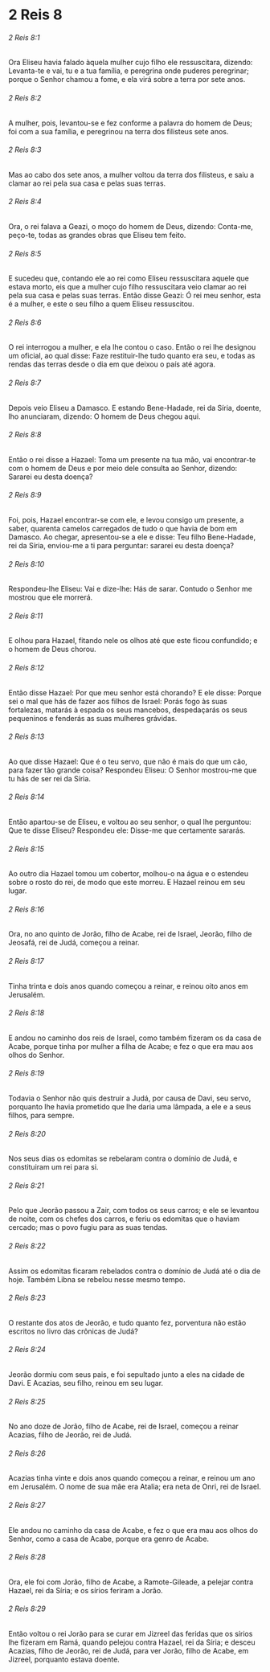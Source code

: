 # 2 Reis 8

###### 2 Reis 8:1

Ora Eliseu havia falado àquela mulher cujo filho ele ressuscitara, dizendo: Levanta-te e vai, tu e a tua família, e peregrina onde puderes peregrinar; porque o Senhor chamou a fome, e ela virá sobre a terra por sete anos.

###### 2 Reis 8:2

A mulher, pois, levantou-se e fez conforme a palavra do homem de Deus; foi com a sua família, e peregrinou na terra dos filisteus sete anos.

###### 2 Reis 8:3

Mas ao cabo dos sete anos, a mulher voltou da terra dos filisteus, e saiu a clamar ao rei pela sua casa e pelas suas terras.

###### 2 Reis 8:4

Ora, o rei falava a Geazi, o moço do homem de Deus, dizendo: Conta-me, peço-te, todas as grandes obras que Eliseu tem feito.

###### 2 Reis 8:5

E sucedeu que, contando ele ao rei como Eliseu ressuscitara aquele que estava morto, eis que a mulher cujo filho ressuscitara veio clamar ao rei pela sua casa e pelas suas terras. Então disse Geazi: Ó rei meu senhor, esta é a mulher, e este o seu filho a quem Eliseu ressuscitou.

###### 2 Reis 8:6

O rei interrogou a mulher, e ela lhe contou o caso. Então o rei lhe designou um oficial, ao qual disse: Faze restituir-lhe tudo quanto era seu, e todas as rendas das terras desde o dia em que deixou o país até agora.

###### 2 Reis 8:7

Depois veio Eliseu a Damasco. E estando Bene-Hadade, rei da Síria, doente, lho anunciaram, dizendo: O homem de Deus chegou aqui.

###### 2 Reis 8:8

Então o rei disse a Hazael: Toma um presente na tua mão, vai encontrar-te com o homem de Deus e por meio dele consulta ao Senhor, dizendo: Sararei eu desta doença?

###### 2 Reis 8:9

Foi, pois, Hazael encontrar-se com ele, e levou consigo um presente, a saber, quarenta camelos carregados de tudo o que havia de bom em Damasco. Ao chegar, apresentou-se a ele e disse: Teu filho Bene-Hadade, rei da Síria, enviou-me a ti para perguntar: sararei eu desta doença?

###### 2 Reis 8:10

Respondeu-lhe Eliseu: Vai e dize-lhe: Hás de sarar. Contudo o Senhor me mostrou que ele morrerá.

###### 2 Reis 8:11

E olhou para Hazael, fitando nele os olhos até que este ficou confundido; e o homem de Deus chorou.

###### 2 Reis 8:12

Então disse Hazael: Por que meu senhor está chorando? E ele disse: Porque sei o mal que hás de fazer aos filhos de Israel: Porás fogo às suas fortalezas, matarás à espada os seus mancebos, despedaçarás os seus pequeninos e fenderás as suas mulheres grávidas.

###### 2 Reis 8:13

Ao que disse Hazael: Que é o teu servo, que não é mais do que um cão, para fazer tão grande coisa? Respondeu Eliseu: O Senhor mostrou-me que tu hás de ser rei da Síria.

###### 2 Reis 8:14

Então apartou-se de Eliseu, e voltou ao seu senhor, o qual lhe perguntou: Que te disse Eliseu? Respondeu ele: Disse-me que certamente sararás.

###### 2 Reis 8:15

Ao outro dia Hazael tomou um cobertor, molhou-o na água e o estendeu sobre o rosto do rei, de modo que este morreu. E Hazael reinou em seu lugar.

###### 2 Reis 8:16

Ora, no ano quinto de Jorão, filho de Acabe, rei de Israel, Jeorão, filho de Jeosafá, rei de Judá, começou a reinar.

###### 2 Reis 8:17

Tinha trinta e dois anos quando começou a reinar, e reinou oito anos em Jerusalém.

###### 2 Reis 8:18

E andou no caminho dos reis de Israel, como também fizeram os da casa de Acabe, porque tinha por mulher a filha de Acabe; e fez o que era mau aos olhos do Senhor.

###### 2 Reis 8:19

Todavia o Senhor não quis destruir a Judá, por causa de Davi, seu servo, porquanto lhe havia prometido que lhe daria uma lâmpada, a ele e a seus filhos, para sempre.

###### 2 Reis 8:20

Nos seus dias os edomitas se rebelaram contra o domínio de Judá, e constituiram um rei para si.

###### 2 Reis 8:21

Pelo que Jeorão passou a Zair, com todos os seus carros; e ele se levantou de noite, com os chefes dos carros, e feriu os edomitas que o haviam cercado; mas o povo fugiu para as suas tendas.

###### 2 Reis 8:22

Assim os edomitas ficaram rebelados contra o domínio de Judá até o dia de hoje. Também Libna se rebelou nesse mesmo tempo.

###### 2 Reis 8:23

O restante dos atos de Jeorão, e tudo quanto fez, porventura não estão escritos no livro das crônicas de Judá?

###### 2 Reis 8:24

Jeorão dormiu com seus pais, e foi sepultado junto a eles na cidade de Davi. E Acazias, seu filho, reinou em seu lugar.

###### 2 Reis 8:25

No ano doze de Jorão, filho de Acabe, rei de Israel, começou a reinar Acazias, filho de Jeorão, rei de Judá.

###### 2 Reis 8:26

Acazias tinha vinte e dois anos quando começou a reinar, e reinou um ano em Jerusalém. O nome de sua mãe era Atalia; era neta de Onri, rei de Israel.

###### 2 Reis 8:27

Ele andou no caminho da casa de Acabe, e fez o que era mau aos olhos do Senhor, como a casa de Acabe, porque era genro de Acabe.

###### 2 Reis 8:28

Ora, ele foi com Jorão, filho de Acabe, a Ramote-Gileade, a pelejar contra Hazael, rei da Síria; e os sírios feriram a Jorão.

###### 2 Reis 8:29

Então voltou o rei Jorão para se curar em Jizreel das feridas que os sírios lhe fizeram em Ramá, quando pelejou contra Hazael, rei da Síria; e desceu Acazias, filho de Jeorão, rei de Judá, para ver Jorão, filho de Acabe, em Jizreel, porquanto estava doente.

